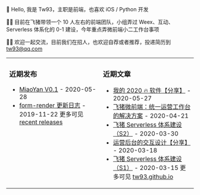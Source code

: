 🤺 Hello, 我是 Tw93，主职是前端，也喜欢 iOS / Python 开发

🤼‍♂️ 目前在飞猪带领一个 10 人左右的前端团队，小组弄过 Weex、互动、Serverless 体系化的 0-1 建设，今年重点弄微前端小二工作台事项

🚵‍♂️ 欢迎一起交流，目前我们在招人，也欢迎自荐或者推荐，投递简历到 tw93@qq.com

<table><tr><td valign="top" width="50%">

### 近期发布

<!-- recent_releases starts -->

- [MiaoYan V0.1](https://github.com/tw93/MiaoYan/releases/tag/V0.1) - 2020-05-28
- [form-render 更新日志](https://github.com/alibaba/form-render/releases/tag/v0.3.1) - 2019-11-22
  <!-- recent_releases ends -->
  更多可见 [recent releases](https://github.com/tw93/tw93/blob/main/releases.md)
  </td><td valign="top" width="50%">

### 近期文章

<!-- blog starts -->

- [我的 2020 🔥 软件【分享】](https://tw93.github.io/2020-05-27/good-app.html) - 2020-05-27
- [飞猪微前端：统一运营工作台的解决方案](https://tw93.github.io/2020-04-21/one.html) - 2020-04-21
- [飞猪 Serverless 体系建设（S2）](https://tw93.github.io/2020-03-30/serverless-two.html) - 2020-03-30
- [运营后台的交互设计【分享】](https://tw93.github.io/2020-03-18/how-to-do-design.html) - 2020-03-18
- [飞猪 Serverless 体系建设（S1）](https://tw93.github.io/2020-03-15/serverless-one.html) - 2020-03-15
  <!-- blog ends -->
  更多可见 [tw93.github.io](https://tw93.github.io/)
  </td></tr></table>
